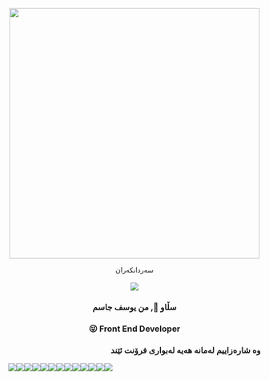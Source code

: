 
<p align="center"> 
  <img src="https://cdn.dribbble.com/users/1162077/screenshots/5403918/focus-animation.gif" width="500" />
</p>

<p align="center"> 
 سەردانکەران<br><br>
  <img src="https://profile-counter.glitch.me/joseph625/count.svg" />
</p>


<h3 align="center">سڵاو 👋, من یوسف جاسم</h1>
<h3 align="center" dir="rtl">Front End Developer  😜</h3>


<h3 align="right"><b>وە شارەزاییم لەمانە هەیە لەبواری فرۆنت ئێند</b></h3>
<div>
  <div style="display: flex;">
    <img src='https://img.shields.io/badge/-HTML5-E34F26?logo=html5&logoColor=white' />
    <img src='https://img.shields.io/badge/-CSS3-1572B6?logo=css3&logoColor=white' />
    <img src='https://img.shields.io/badge/-FontAwesome-339AF0?logo=fontawesome&logoColor=white'/>
    <img src='https://img.shields.io/badge/-Bootstrap-7952B3?logo=bootstrap&logoColor=white' />
    <img src='https://img.shields.io/badge/-TailwindCSS-06B6D4?logo=tailwindcss&logoColor=white' />
    <img src='https://img.shields.io/badge/-JavaScript-F7DF1E?logo=javascript&logoColor=white'/>
    <img src='https://img.shields.io/badge/-jQuery-0769AD?logo=jquery&logoColor=white'/>
    <img src='https://img.shields.io/badge/-ReactJs-61DAFB?logo=react&logoColor=white'/>
    <img src='https://img.shields.io/badge/-npm-CB3837?logo=npm&logoColor=white'/>
    <img src='https://img.shields.io/badge/-Git-F05032?logo=git&logoColor=white'/>
    <img src='https://img.shields.io/badge/-Redux-764ABC?logo=redux&logoColor=white'/>
    <img src='https://img.shields.io/badge/-AntDesign-0170FE?logo=antdesign&logoColor=white'/>
    <img src='https://img.shields.io/badge/-MaterialUI-0081CB?logo=materialui&logoColor=white' />
  </div>
</div>


<!--
**joseph625/joseph625** is a ✨ _special_ ✨ repository because its `README.md` (this file) appears on your GitHub profile.
 <td valign="top"><img src="https://github-readme-stats.vercel.app/api/top-langs/?username=anuraghazra&layout=compact&show_icons=true&title_color=ffffff&icon_color=34abeb&text_color=daf7dc&bg_color=151515"/></td>
    <td valign="top"><img src="https://github-readme-stats.vercel.app/api?username=anuraghazra&show_icons=true&title_color=ffffff&icon_color=34abeb&text_color=daf7dc&bg_color=151515"/></td>
Here are some ideas to get you started:

- 🔭 I’m currently working on ...
- 🌱 I’m currently learning ...
- 👯 I’m looking to collaborate on ...
- 🤔 I’m looking for help with ...
- 💬 Ask me about ...
- 📫 How to reach me: ...
- 😄 Pronouns: ...
- ⚡ Fun fact: ...
-->
